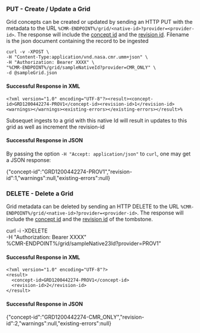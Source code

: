 <!--* Grids
    * /providers/\<provider-id\>/grids/\<native-id\>
-->
### <a name="create-update-grid"></a> PUT - Create / Update a Grid

Grid concepts can be created or updated by sending an HTTP PUT with the metadata to the URL `%CMR-ENDPOINT%/grid/<native-id>?provider=<provider-id>`. The response will include the [concept id](#concept-id) and the [revision id](#revision-id). Filename is the json document containing the record to be ingested

```
curl -v -XPOST \
-H "Content-Type:application/vnd.nasa.cmr.umm+json" \
-H "Authorization: Bearer XXXX" \
"%CMR-ENDPOINT%/grid/sampleNativeId?provider=CMR_ONLY" \
-d @sampleGrid.json
```

#### Successful Response in XML
```
<?xml version="1.0" encoding="UTF-8"?><result><concept-id>GRD1200442274-PROV1</concept-id><revision-id>1</revision-id><warnings></warnings><existing-errors></existing-errors></result>%
```
Subsequet ingests to a grid with this native Id will result in updates to this grid as well as increment the revision-id
#### Successful Response in JSON

By passing the option `-H "Accept: application/json"` to `curl`, one may
get a JSON response:

  {"concept-id":"GRD1200442274-PROV1","revision-id":1,"warnings":null,"existing-errors":null}

### <a name="delete-grid"></a> DELETE - Delete a Grid

Grid metadata can be deleted by sending an HTTP DELETE to the URL `%CMR-ENDPOINT%/grid/<native-id>?provider=<provider-id>`. The response will include the [concept id](#concept-id) and the [revision id](#revision-id) of the tombstone.


  curl -i -XDELETE \
    -H "Authorization: Bearer XXXX" \
    %CMR-ENDPOINT%/grid/sampleNative23Id?provider=PROV1"

#### Successful Response in XML

```
<?xml version="1.0" encoding="UTF-8"?>
<result>
  <concept-id>GRD1200442274-PROV1</concept-id>
  <revision-id>2</revision-id>
</result>
```
#### Successful Response in JSON

  {"concept-id":"GRD1200442274-CMR_ONLY","revision-id":2,"warnings":null,"existing-errors":null}
